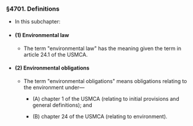 ### §4701. Definitions
* In this subchapter:

* #### (1) Environmental law
  * The term "environmental law" has the meaning given the term in article 24.1 of the USMCA.

* #### (2) Environmental obligations
  * The term "environmental obligations" means obligations relating to the environment under—

    * (A) chapter 1 of the USMCA (relating to initial provisions and general definitions); and

    * (B) chapter 24 of the USMCA (relating to environment).